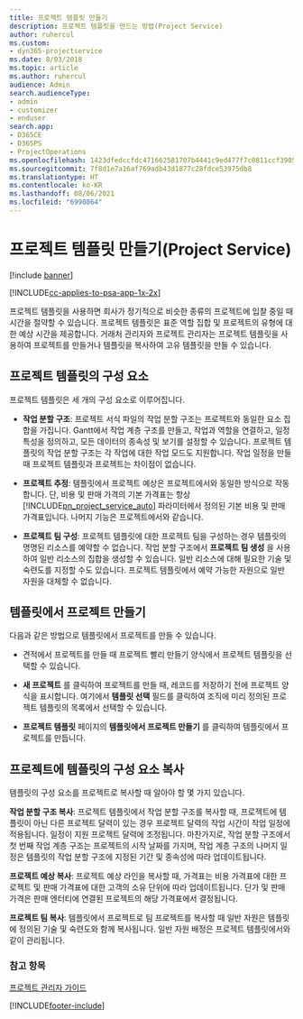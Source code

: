 ```yaml
---
title: 프로젝트 템플릿 만들기
description: 프로젝트 템플릿을 만드는 방법(Project Service)
author: ruhercul
ms.custom:
- dyn365-projectservice
ms.date: 8/03/2018
ms.topic: article
ms.author: ruhercul
audience: Admin
search.audienceType:
- admin
- customizer
- enduser
search.app:
- D365CE
- D365PS
- ProjectOperations
ms.openlocfilehash: 1423dfedccfdc471662581707b4441c9ed477f7c0811ccf3905af8c59f774f77
ms.sourcegitcommit: 7f8d1e7a16af769adb43d1877c28fdce53975db8
ms.translationtype: HT
ms.contentlocale: ko-KR
ms.lasthandoff: 08/06/2021
ms.locfileid: "6990864"
---
```

# <a name="create-a-project-template-project-service"></a>프로젝트 템플릿 만들기(Project Service)

[!include [banner](../includes/psa-now-project-operations.md)]

[!INCLUDE[cc-applies-to-psa-app-1x-2x](../includes/cc-applies-to-psa-app-1x-2x.md)]

프로젝트 템플릿을 사용하면 회사가 정기적으로 비슷한 종류의 프로젝트에 입찰 중일 때 시간을 절약할 수 있습니다. 프로젝트 템플릿은 표준 역할 집합 및 프로젝트의 유형에 대한 예상 시간을 제공합니다. 거래처 관리자와 프로젝트 관리자는 프로젝트 템플릿을 사용하여 프로젝트를 만들거나 템플릿을 복사하여 고유 템플릿을 만들 수 있습니다.  
  
## <a name="components-of-project-template"></a>프로젝트 템플릿의 구성 요소
 프로젝트 템플릿은 세 개의 구성 요소로 이루어집니다.  
  
- **작업 분할 구조**: 프로젝트 서식 파일의 작업 분할 구조는 프로젝트와 동일한 요소 집합을 가집니다. Gantt에서 작업 계층 구조를 만들고, 작업과 역할을 연결하고, 일정 특성을 정의하고, 모든 데이터의 종속성 및 보기를 설정할 수 있습니다. 프로젝트 템플릿의 작업 분할 구조는 각 작업에 대한 작업 모드도 지원합니다. 작업 일정을 만들 때 프로젝트 템플릿과 프로젝트는 차이점이 없습니다.  
  
- **프로젝트 추정**: 템플릿에서 프로젝트 예상은 프로젝트에서와 동일한 방식으로 작동합니다. 단, 비용 및 판매 가격의 기본 가격표는 항상 [!INCLUDE[pn_project_service_auto](../includes/pn-project-service-auto.md)] 파라미터에서 정의된 기본 비용 및 판매 가격표입니다. 나머지 기능은 프로젝트에서와 같습니다.  
  
- **프로젝트 팀 구성**: 프로젝트 템플릿에 대한 프로젝트 팀을 구성하는 경우 템플릿의 명명된 리소스를 예약할 수 없습니다. 작업 분할 구조에서 **프로젝트 팀 생성** 을 사용하여 일반 리소스의 집합을 생성할 수 있습니다. 일반 리소스에 대해 필요한 기술 및 숙련도를 지정할 수도 있습니다. 프로젝트 템플릿에서 예약 가능한 자원으로 일반 자원을 대체할 수 없습니다.  
  
## <a name="create-a-project-from-a-template"></a>템플릿에서 프로젝트 만들기  
 다음과 같은 방법으로 템플릿에서 프로젝트를 만들 수 있습니다.  
  
-   견적에서 프로젝트를 만들 때 프로젝트 빨리 만들기 양식에서 프로젝트 템플릿을 선택할 수 있습니다.  
  
-   **새 프로젝트** 를 클릭하여 프로젝트를 만들 때, 레코드를 저장하기 전에 프로젝트 양식을 표시합니다. 여기에서 **템플릿 선택** 필드를 클릭하여 조직에 미리 정의된 프로젝트 템플릿의 목록에서 선택할 수 있습니다.  
  
-   **프로젝트 템플릿** 페이지의 **템플릿에서 프로젝트 만들기** 를 클릭하여 템플릿에서 프로젝트를 만듭니다.  
  
## <a name="copying-components-of-a-template-to-a-project"></a>프로젝트에 템플릿의 구성 요소 복사  
 템플릿의 구성 요소를 프로젝트로 복사할 때 알아야 할 몇 가지 있습니다.  
  
 **작업 분할 구조 복사**: 프로젝트 템플릿에서 작업 분할 구조를 복사할 때, 프로젝트에 템플릿이 아닌 다른 프로젝트 달력이 있는 경우 프로젝트 달력의 작업 시간이 작업 일정에 적용됩니다. 일정이 지원 프로젝트 달력에 조정됩니다. 마찬가지로, 작업 분할 구조에서 첫 번째 작업 계층 구조는 프로젝트의 시작 날짜를 가지며, 작업 계층 구조의 나머지 일정은 템플릿의 작업 분할 구조에 지정된 기간 및 종속성에 따라 업데이트됩니다.  
  
 **프로젝트 예상 복사**: 프로젝트 예상 라인을 복사할 때, 가격표는 비용 가격표에 대한 프로젝트 및 판매 가격표에 대한 고객의 소유 단위에 따라 업데이트됩니다. 단가 및 판매 가격은 판매 엔터티에 연결된 프로젝트의 해당 가격표에서 결정됩니다.  
  
 **프로젝트 팀 복사**: 템플릿에서 프로젝트로 팀 프로젝트를 복사할 때 일반 자원은 템플릿에 정의된 기술 및 숙련도와 함께 복사됩니다. 일반 자원 배정은 프로젝트 템플릿에서와 같이 관리됩니다.  
  
### <a name="see-also"></a>참고 항목  
 [프로젝트 관리자 가이드](../psa/project-manager-guide.md)


[!INCLUDE[footer-include](../includes/footer-banner.md)]